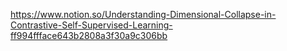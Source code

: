 https://www.notion.so/Understanding-Dimensional-Collapse-in-Contrastive-Self-Supervised-Learning-ff994ffface643b2808a3f30a9c306bb